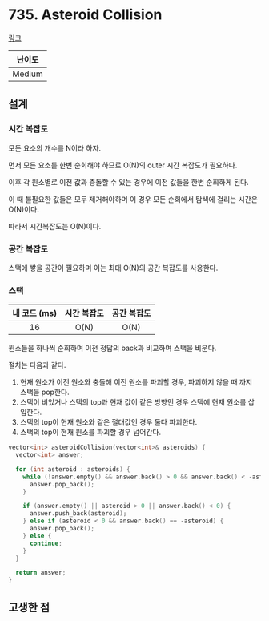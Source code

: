 # 735. Asteroid Collision

[링크](https://leetcode.com/problems/asteroid-collision/)

| 난이도 |
| :----: |
| Medium |

## 설계

### 시간 복잡도

모든 요소의 개수를 N이라 하자.

먼저 모든 요소를 한번 순회해야 하므로 O(N)의 outer 시간 복잡도가 필요하다.

이후 각 원소별로 이전 값과 충돌할 수 있는 경우에 이전 값들을 한번 순회하게 된다.

이 때 불필요한 값들은 모두 제거해야하며 이 경우 모든 순회에서 탐색에 걸리는 시간은 O(N)이다.

따라서 시간복잡도는 O(N)이다.

### 공간 복잡도

스택에 쌓을 공간이 필요하며 이는 최대 O(N)의 공간 복잡도를 사용한다.

### 스택

| 내 코드 (ms) | 시간 복잡도 | 공간 복잡도 |
| :----------: | :---------: | :---------: |
|      16      |    O(N)     |    O(N)     |

원소들을 하나씩 순회하며 이전 정답의 back과 비교하며 스택을 비운다.

절차는 다음과 같다.

1. 현재 원소가 이전 원소와 충돌해 이전 원소를 파괴할 경우, 파괴하지 않을 때 까지 스택을 pop한다.
2. 스택이 비었거나 스택의 top과 현재 값이 같은 방향인 경우 스택에 현재 원소를 삽입한다.
3. 스택의 top이 현재 원소와 같은 절대값인 경우 둘다 파괴한다.
4. 스택의 top이 현재 원소를 파괴할 경우 넘어간다.

```cpp
vector<int> asteroidCollision(vector<int>& asteroids) {
  vector<int> answer;

  for (int asteroid : asteroids) {
    while (!answer.empty() && answer.back() > 0 && answer.back() < -asteroid) {
      answer.pop_back();
    }

    if (answer.empty() || asteroid > 0 || answer.back() < 0) {
      answer.push_back(asteroid);
    } else if (asteroid < 0 && answer.back() == -asteroid) {
      answer.pop_back();
    } else {
      continue;
    }
  }

  return answer;
}
```

## 고생한 점
